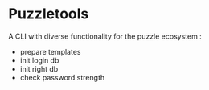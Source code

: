 # Puzzletools

A CLI with diverse functionality for the puzzle ecosystem :
- prepare templates
- init login db
- init right db
- check password strength

